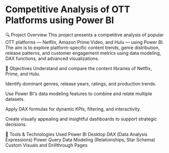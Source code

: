 # Competitive Analysis of OTT Platforms using Power BI
🔍 Project Overview
This project presents a competitive analysis of popular OTT platforms — Netflix, Amazon Prime Video, and Hulu — using Power BI. The aim is to explore platform-specific content trends, genre distribution, release patterns, and customer engagement metrics using data modeling, DAX functions, and advanced visualizations.

🎯 Objectives
Understand and compare the content libraries of Netflix, Prime, and Hulu.

Identify dominant genres, release years, ratings, and production trends.

Use Power BI's data modeling features to combine and relate multiple datasets.

Apply DAX formulas for dynamic KPIs, filtering, and interactivity.

Create visually appealing and insightful dashboards to support strategic decisions.

🧰 Tools & Technologies Used
Power BI Desktop
DAX (Data Analysis Expressions)
Power Query
Data Modeling (Relationships, Star Schema)
Custom Visuals and Drillthrough Pages

